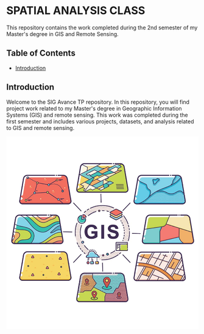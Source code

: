 # SPATIAL ANALYSIS CLASS

This repository contains the work completed during the 2nd semester of my Master's degree in GIS and Remote Sensing.

## Table of Contents

- [Introduction](#introduction)

## Introduction

Welcome to the SIG Avance TP repository. In this repository, you will find project work related to my Master's degree in Geographic Information Systems (GIS) and remote sensing. This work was completed during the first semester and includes various projects, datasets, and analysis related to GIS and remote sensing.

![GIS Tech Spotlight](/Images/GIS-Tech-Spotlight.jpeg)
